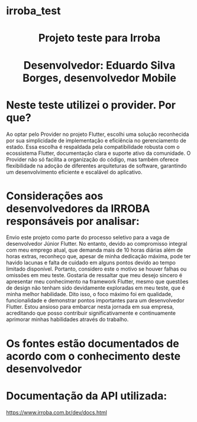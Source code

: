 # irroba_test

### <h1 align="center"> Projeto teste para Irroba </h1>
### <h1 align="center"> Desenvolvedor: Eduardo Silva Borges, desenvolvedor Mobile </h1>

# Neste teste utilizei o provider. Por que?

Ao optar pelo Provider no projeto Flutter, escolhi uma solução reconhecida por sua simplicidade de implementação e eficiência no gerenciamento de estado. Essa escolha é respaldada pela compatibilidade robusta com o ecossistema Flutter, documentação clara e suporte ativo da comunidade. O Provider não só facilita a organização do código, mas também oferece flexibilidade na adoção de diferentes arquiteturas de software, garantindo um desenvolvimento eficiente e escalável do aplicativo.

# Considerações aos desenvolvedores da IRROBA responsáveis por analisar:

Envio este projeto como parte do processo seletivo para a vaga de desenvolvedor Júnior Flutter. No entanto, devido ao compromisso integral com meu emprego atual, que demanda mais de 10 horas diárias além de horas extras, reconheço que, apesar de minha dedicação máxima, pode ter havido lacunas e falta de cuidado em alguns pontos devido ao tempo limitado disponível. Portanto, considero este o motivo se houver falhas ou omissões em meu teste. Gostaria de ressaltar que meu desejo sincero é apresentar meu conhecimento na framework Flutter, mesmo que questões de design não tenham sido devidamente exploradas em meu teste, que é minha melhor habilidade. Dito isso, o foco máximo foi em qualidade, funcionalidade e demonstrar pontos importantes para um desenvolvedor Flutter. Estou ansioso para embarcar nesta jornada em sua empresa, acreditando que posso contribuir significativamente e continuamente aprimorar minhas habilidades através do trabalho.

# Os fontes estão documentados de acordo com o conhecimento deste desenvolvedor

# Documentação da API utilizada:

https://www.irroba.com.br/dev/docs.html
